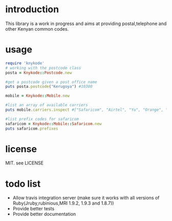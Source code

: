 introduction
===
This library is a work in progress and aims at providing postal,telephone and other Kenyan common codes.

usage
==
```ruby 
require 'knykode'
# working with the postcode class
posta = Knykode::Postcode.new

#get a postcode given a post office name
puts posta.postcode("Kerugoya") #10300

mobile = Knykode::Mobile.new

#list an array of available carriers
puts mobile.carriers.inspect #["Safaricom", "Airtel", "Yu", "Orange", "Telkom"]

#list prefix codes for safaricom
safaricom = Knykode::Mobile::Safaricom.new
puts safaricom.prefixes

```

license
==
MIT. see LICENSE 

todo list
==
* Allow travis integration server (make sure it works with all versions of Ruby(Jruby,rubinious,MRI 1.9.2, 1.9.3 and 1.8.7))
* Provide better tests
* Provide better documentation


